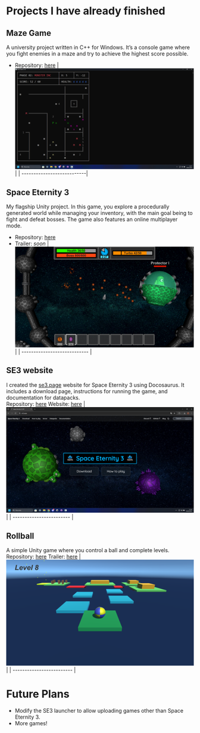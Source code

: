 # Projects I have already finished

## Maze Game
A university project written in C++ for Windows. It’s a console game where you fight enemies in a maze and try to achieve the highest score possible.  
- Repository: [here](https://github.com/Kamiloso/MazeGame/)
| ![Maze Game](mazegame.png) |
| ---------------------------|

## Space Eternity 3
My flagship Unity project. In this game, you explore a procedurally generated world while managing your inventory, with the main goal being to fight and defeat bosses. The game also features an online multiplayer mode.  
- Repository: [here](https://github.com/Kamiloso/MazeGame/)
- Trailer: *soon*
| ![Space Eternity 3](se3.png) |
| ---------------------------- |

## SE3 website
I created the [se3.page](https://se3.page/) website for Space Eternity 3 using Docosaurus. It includes a download page, instructions for running the game, and documentation for datapacks.  
Repository: [here](https://github.com/Kamiloso/MazeGame/)
Website: [here](https://se3.page/)
| ![se3.page](se3page.png) |
| ------------------------ |

## Rollball
A simple Unity game where you control a ball and complete levels.  
Repository: [here](https://github.com/Kamiloso/Rollball/)
Trailer: [here](https://github.com/Kamiloso/Rollball/)
| ![Rollball](rollball.png) |
| ------------------------- |

# Future Plans
- Modify the SE3 launcher to allow uploading games other than Space Eternity 3.
- More games!
